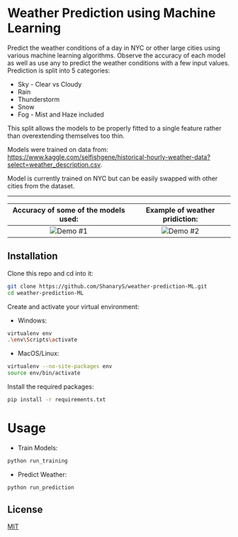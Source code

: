 # Weather Prediction using Machine Learning

Predict the weather conditions of a day in NYC or other large cities using various machine learning algorithms. Observe the accuracy of each model as well as use any to predict the weather conditions with a few input values. Prediction is split into 5 categories:

* Sky - Clear vs Cloudy
* Rain
* Thunderstorm
* Snow
* Fog - Mist and Haze included

This split allows the models to be properly fitted to a single feature rather than overextending themselves too thin.

Models were trained on data from: https://www.kaggle.com/selfishgene/historical-hourly-weather-data?select=weather_description.csv.

Model is currently trained on NYC but can be easily swapped with other cities from the dataset.

***

Accuracy of some of the models used:             |  Example of weather pridiction:
:-------------------------:|:-------------------------:
![Demo #1](https://user-images.githubusercontent.com/86130442/136312320-af8db059-1023-496f-a38e-acb7b1fb61d2.png)  |  ![Demo #2](https://user-images.githubusercontent.com/86130442/136312326-aa2d2383-c938-4b73-89df-b0ed73113e10.png)

## Installation

Clone this repo and cd into it:

```bash
git clone https://github.com/ShanaryS/weather-prediction-ML.git
cd weather-prediction-ML
```

Create and activate your virtual environment:

* Windows:
```bash
virtualenv env
.\env\Scripts\activate
```

* MacOS/Linux:
```bash
virtualenv --no-site-packages env
source env/bin/activate
```

Install the required packages:

```bash
pip install -r requirements.txt
```

# Usage

* Train Models:
```bash
python run_training
```

* Predict Weather:
```bash
python run_prediction
```

## License
[MIT](https://github.com/ShanaryS/algorithm-visualizer/blob/main/LICENSE)
